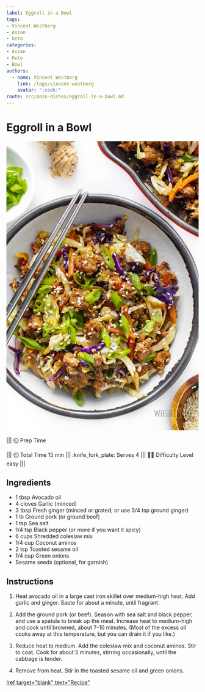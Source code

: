 ```yaml
---
label: Eggroll in a Bowl
tags:
- Vincent Westberg
- Asian
- keto
categories:
- Asian
- Keto
- Bowl
authors:
  - name: Vincent Westberg
    link: /tags/vincent-westberg
    avatar: ":cook:"
route: src/main-dishes/eggroll-in-a-bowl.md
---
```


# Eggroll in a Bowl
![](../static/banners/eggroll.jpg)

||| :timer_clock: Prep Time
 
||| :timer_clock: Total Time
15 min
||| :knife_fork_plate: Serves
4
||| :cook: Difficulty Level
easy
|||

## Ingredients

- 1 tbsp Avocado oil 
- 4 cloves Garlic (minced) 
- 3 tbsp Fresh ginger (minced or grated; or use 3/4 tsp ground ginger) 
- 1 lb Ground pork (or ground beef) 
- 1 tsp Sea salt 
- 1/4 tsp Black pepper (or more if you want it spicy) 
- 6 cups Shredded coleslaw mix 
- 1/4 cup Coconut aminos 
- 2 tsp Toasted sesame oil 
- 1/4 cup Green onions 
- Sesame seeds (optional, for garnish) 


## Instructions


 1. Heat avocado oil in a large cast iron skillet over medium-high heat. Add garlic and ginger. Saute for about a minute, until fragrant.

 2. Add the ground pork (or beef). Season with sea salt and black pepper, and use a spatula to break up the meat. Increase heat to medium-high and cook until browned, about 7-10 minutes. (Most of the excess oil cooks away at this temperature, but you can drain it if you like.)

 3. Reduce heat to medium. Add the coleslaw mix and coconut aminos. Stir to coat. Cook for about 5 minutes, stirring occasionally, until the cabbage is tender.

 4. Remove from heat. Stir in the toasted sesame oil and green onions.


[!ref target="blank" text="Recipe"](https://www.wholesomeyum.com/egg-roll-in-a-bowl/)






<!--- Different Styles of Resources for the bottom of the page

## Resources 
[!ref target="blank" text="Recipe"](https://www.tastesoflizzyt.com/spiced-cranberry-apple-cider/)
[!ref target="blank" text="Archive"](https://archive.is/xONP1)

## Picture of recipe card stored on GitHub

==- Recipe (front)
![](/static/recipes/butter-pecan-cake-front.jpg)
==- Recipe (back)
![](/static/recipes/butter-pecan-cake-back.jpg)

-->
